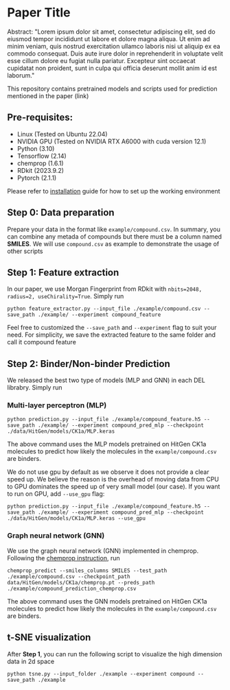 # Paper Title
Abstract:
"Lorem ipsum dolor sit amet, consectetur adipiscing elit, sed do eiusmod tempor incididunt ut labore et dolore magna aliqua. Ut enim ad minim veniam, quis nostrud exercitation ullamco laboris nisi ut aliquip ex ea commodo consequat. Duis aute irure dolor in reprehenderit in voluptate velit esse cillum dolore eu fugiat nulla pariatur. Excepteur sint occaecat cupidatat non proident, sunt in culpa qui officia deserunt mollit anim id est laborum."

This repository contains pretrained models and scripts used for prediction mentioned in the paper (link)

## Pre-requisites:
- Linux (Tested on Ubuntu 22.04)
- NVIDIA GPU (Tested on NVIDIA RTX A6000 with cuda version 12.1)
- Python (3.10)
- Tensorflow (2.14)
- chemprop (1.6.1)
- RDkit (2023.9.2)
- Pytorch (2.1.1)
  
Please refer to [installation](docs/INSTALLATION.md) guide for how to set up the working environment



## Step 0: Data preparation
Prepare your data in the format like `example/compound.csv`. In summary, you can combine any metada of compounds but there must be a column named **SMILES**. We will use `compound.csv` as example to demonstrate the usage of other scripts


## Step 1: Feature extraction
In our paper, we use Morgan Fingerprint from RDkit with `nbits=2048, radius=2, useChirality=True`. Simply run
```
python feature_extractor.py --input_file ./example/compound.csv --save_path ./example/ --experiment compound_feature
```
Feel free to customized the `--save_path` and `--experiment` flag to suit your need. For simplicity, we save the extracted feature to the same folder and call it compound feature

## Step 2: Binder/Non-binder Prediction
We released the best two type of models (MLP and GNN) in each DEL librabry. Simply run
### Multi-layer perceptron (MLP)
```
python prediction.py --input_file ./example/compound_feature.h5 --save_path ./example/ --experiment compound_pred_mlp --checkpoint ./data/HitGen/models/CK1a/MLP.keras
```
The above command uses the MLP models pretrained on HitGen CK1a molecules to predict how likely the molecules in the `example/compound.csv` are binders.

We do not use gpu by default as we observe it does not provide a clear speed up. We believe the reason is the overhead of moving data from CPU to GPU dominates the speed up of very small model (our case). If you want to run on GPU, add `--use_gpu` flag:
```
python prediction.py --input_file ./example/compound_feature.h5 --save_path ./example/ --experiment compound_pred_mlp --checkpoint ./data/HitGen/models/CK1a/MLP.keras --use_gpu
```


### Graph neural network (GNN)
We use the graph neural network (GNN) implemented in chemprop. Following the [chemprop instruction](https://github.com/chemprop/chemprop#predicting),  run
```
chemprop_predict --smiles_columns SMILES --test_path ./example/compound.csv --checkpoint_path data/HitGen/models/CK1a/chemprop.pt --preds_path ./example/compound_prediction_chemprop.csv
```
The above command uses the GNN models pretrained on HitGen CK1a molecules to predict how likely the molecules in the `example/compound.csv` are binders.

## t-SNE visualization
After **Step 1**, you can run the following script to visualize the high dimension data in 2d space
```
python tsne.py --input_folder ./example --experiment compound --save_path ./example
```











